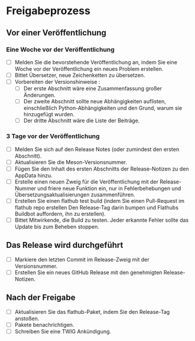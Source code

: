 # Freigabeprozess

## Vor einer Veröffentlichung

### Eine Woche vor der Veröffentlichung
- [ ] Melden Sie die bevorstehende Veröffentlichung an, indem Sie eine Woche vor der Veröffentlichung ein neues Problem erstellen.
- [ ] Bittet Übersetzer, neue Zeichenketten zu übersetzen.
- [ ] Vorbereiten der Versionshinweise :
  - [ ] Der erste Abschnitt wäre eine Zusammenfassung großer Änderungen.
  - [ ] Der zweite Abschnitt sollte neue Abhängigkeiten auflisten, einschließlich Python-Abhängigkeiten und den Grund, warum sie hinzugefügt wurden.
  - [ ] Der dritte Abschnitt wäre die Liste der Beiträge.

### 3 Tage vor der Veröffentlichung
- [ ] Melden Sie sich auf den Release Notes (oder zumindest den ersten Abschnitt).
- [ ] Aktualisieren Sie die Meson-Versionsnummer.
- [ ] Fügen Sie den Inhalt des ersten Abschnitts der Release-Notizen zu den AppData hinzu.
- [ ] Erstelle einen neuen Zweig für die Veröffentlichung mit der Release-Nummer und friere neue Funktion ein, nur in Fehlerbehebungen und Übersetzungsaktualisierungen zusammenführen.
- [ ] Erstellen Sie einen flathub test build (indem Sie einen Pull-Request im flathub repo erstellen Den Release-Tag darin bumpen und Flathubs Buildbot auffordern, ihn zu erstellen).
- [ ] Bittet Mitwirkende, die Build zu testen. Jeder erkannte Fehler sollte das Update bis zum Beheben stoppen.

## Das Release wird durchgeführt
- [ ] Markiere den letzten Commit im Release-Zweig mit der Versionsnummer.
- [ ] Erstellen Sie ein neues GitHub Release mit den genehmigten Release-Notizen.

## Nach der Freigabe
- [ ] Aktualisieren Sie das flathub-Paket, indem Sie den Release-Tag anstoßen.
- [ ] Pakete benachrichtigen.
- [ ] Schreiben Sie eine TWIG Ankündigung.
